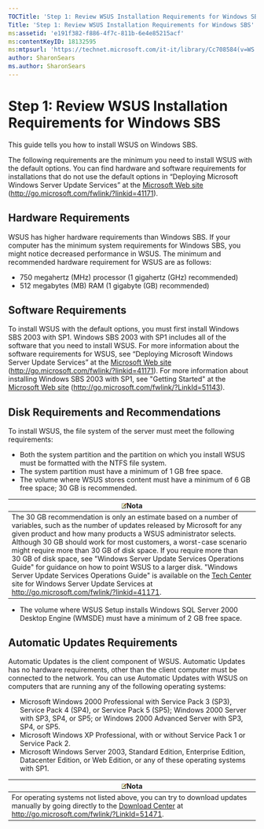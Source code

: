 ```yaml
---
TOCTitle: 'Step 1: Review WSUS Installation Requirements for Windows SBS'
Title: 'Step 1: Review WSUS Installation Requirements for Windows SBS'
ms:assetid: 'e191f382-f886-4f7c-811b-6e4e85215acf'
ms:contentKeyID: 18132595
ms:mtpsurl: 'https://technet.microsoft.com/it-it/library/Cc708584(v=WS.10)'
author: SharonSears
ms.author: SharonSears
---
```


Step 1: Review WSUS Installation Requirements for Windows SBS
=============================================================

This guide tells you how to install WSUS on Windows SBS.

The following requirements are the minimum you need to install WSUS with the default options. You can find hardware and software requirements for installations that do not use the default options in “Deploying Microsoft Windows Server Update Services” at the [Microsoft Web site](http://go.microsoft.com/fwlink/?linkid=41171) (http://go.microsoft.com/fwlink/?linkid=41171).

Hardware Requirements
---------------------

WSUS has higher hardware requirements than Windows SBS. If your computer has the minimum system requirements for Windows SBS, you might notice decreased performance in WSUS. The minimum and recommended hardware requirement for WSUS are as follows:

-   750 megahertz (MHz) processor (1 gigahertz (GHz) recommended)
-   512 megabytes (MB) RAM (1 gigabyte (GB) recommended)

Software Requirements
---------------------

To install WSUS with the default options, you must first install Windows SBS 2003 with SP1. Windows SBS 2003 with SP1 includes all of the software that you need to install WSUS. For more information about the software requirements for WSUS, see “Deploying Microsoft Windows Server Update Services” at the [Microsoft Web site](http://go.microsoft.com/fwlink/?linkid=41171) (http://go.microsoft.com/fwlink/?linkid=41171). For more information about installing Windows SBS 2003 with SP1, see "Getting Started" at the [Microsoft Web site](http://go.microsoft.com/fwlink/?linkid=51143) (http://go.microsoft.com/fwlink/?LinkId=51143).

Disk Requirements and Recommendations
-------------------------------------

To install WSUS, the file system of the server must meet the following requirements:

-   Both the system partition and the partition on which you install WSUS must be formatted with the NTFS file system.
-   The system partition must have a minimum of 1 GB free space.
-   The volume where WSUS stores content must have a minimum of 6 GB free space; 30 GB is recommended.

| ![](/security-updates/images/Cc708584.note(WS.10).gif)Nota                                                                                                                                                                                                                                                                                                                                                                                                                                                                                                                                                                                                                                           |
|-----------------------------------------------------------------------------------------------------------------------------------------------------------------------------------------------------------------------------------------------------------------------------------------------------------------------------------------------------------------------------------------------------------------------------------------------------------------------------------------------------------------------------------------------------------------------------------------------------------------------------------------------------------------------------------------------------------------|
| The 30 GB recommendation is only an estimate based on a number of variables, such as the number of updates released by Microsoft for any given product and how many products a WSUS administrator selects. Although 30 GB should work for most customers, a worst-case scenario might require more than 30 GB of disk space. If you require more than 30 GB of disk space, see "Windows Server Update Services Operations Guide" for guidance on how to point WSUS to a larger disk. "Windows Server Update Services Operations Guide" is available on the [Tech Center](http://go.microsoft.com/fwlink/?linkid=41171) site for Windows Server Update Services at http://go.microsoft.com/fwlink/?linkid=41171. |

-   The volume where WSUS Setup installs Windows SQL Server 2000 Desktop Engine (WMSDE) must have a minimum of 2 GB free space.

Automatic Updates Requirements
------------------------------

Automatic Updates is the client component of WSUS. Automatic Updates has no hardware requirements, other than the client computer must be connected to the network. You can use Automatic Updates with WSUS on computers that are running any of the following operating systems:

-   Microsoft Windows 2000 Professional with Service Pack 3 (SP3), Service Pack 4 (SP4), or Service Pack 5 (SP5); Windows 2000 Server with SP3, SP4, or SP5; or Windows 2000 Advanced Server with SP3, SP4, or SP5.
-   Microsoft Windows XP Professional, with or without Service Pack 1 or Service Pack 2.
-   Microsoft Windows Server 2003, Standard Edition, Enterprise Edition, Datacenter Edition, or Web Edition, or any of these operating systems with SP1.

| ![](/security-updates/images/Cc708584.note(WS.10).gif)Nota                                                                                                                                                      |
|----------------------------------------------------------------------------------------------------------------------------------------------------------------------------------------------------------------------------|
| For operating systems not listed above, you can try to download updates manually by going directly to the [Download Center](http://go.microsoft.com/fwlink/?linkid=51471) at http://go.microsoft.com/fwlink/?LinkId=51471. |
